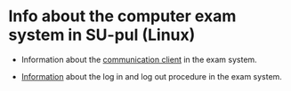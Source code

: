# Info about the computer exam system in SU-pul (Linux)

- Information about the [communication client](https://www.ida.liu.se/~examadm/SC/) in the exam system.

- [Information](https://www.ida.liu.se/~examadm/SEA/) about the log in and log out procedure in the exam system.

